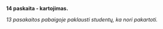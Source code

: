 **14 paskaita - kartojimas.**

*13 pasakaitos pabaigoje paklausti studentų, ka nori pakartoti.*
<!--stackedit_data:
eyJoaXN0b3J5IjpbLTUxNjA5OTgyMF19
-->